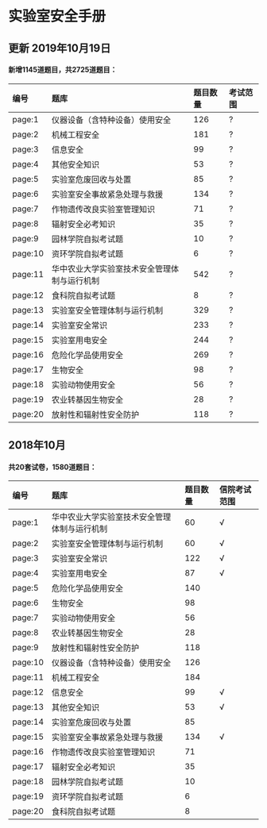 # 实验室安全手册

## 更新 2019年10月19日
#### 新增1145道题目，共2725道题目：
|编号|题库|题目数量|考试范围|
|:---|:---|:---|:---|
|page:1|仪器设备（含特种设备）使用安全|126|?|
|page:2|机械工程安全|181|?|
|page:3|信息安全|99|?|
|page:4|其他安全知识|53|?|
|page:5|实验室危废回收与处置|85|?|
|page:6|实验室安全事故紧急处理与救援|134|?|
|page:7|作物遗传改良实验室管理知识|71|?|
|page:8|辐射安全必考知识|35|?|
|page:9|园林学院自拟考试题|10|?|
|page:10|资环学院自拟考试题|6|?|
|page:11|华中农业大学实验室技术安全管理体制与运行机制|542|?|
|page:12|食科院自拟考试题|8|?|
|page:13|实验室安全管理体制与运行机制|329|?|
|page:14|实验室安全常识|233|?|
|page:15|实验室用电安全|244|?|
|page:16|危险化学品使用安全|269|?|
|page:17|生物安全|98|?|
|page:18|实验动物使用安全|56|?|
|page:19|农业转基因生物安全|28|?|
|page:20|放射性和辐射性安全防护|118|?|

## 2018年10月
#### 共20套试卷，1580道题目：
|编号|题库|题目数量|信院考试范围|
|:---|:---|:---|:---|
|page:1|华中农业大学实验室技术安全管理体制与运行机制|60|√|
|page:2|实验室安全管理体制与运行机制|60|√|
|page:3|实验室安全常识|122|√|
|page:4|实验室用电安全|87|√|
|page:5|危险化学品使用安全|140||
|page:6|生物安全|98||
|page:7|实验动物使用安全|56||
|page:8|农业转基因生物安全|28||
|page:9|放射性和辐射性安全防护|118||
|page:10|仪器设备（含特种设备）使用安全|126||
|page:11|机械工程安全|184||
|page:12|信息安全|99|√|
|page:13|其他安全知识|53|√|
|page:14|实验室危废回收与处置|85||
|page:15|实验室安全事故紧急处理与救援|134|√|
|page:16|作物遗传改良实验室管理知识|71||
|page:17|辐射安全必考知识|35||
|page:18|园林学院自拟考试题|10||
|page:19|资环学院自拟考试题|6||
|page:20|食科院自拟考试题|8||


